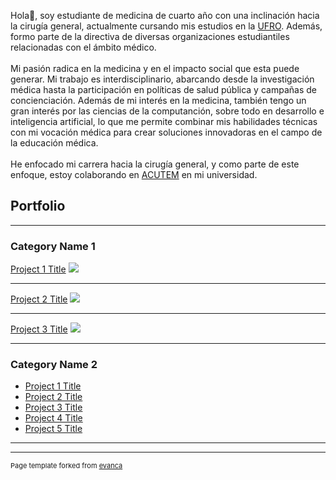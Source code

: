   Hola👋, soy estudiante de medicina de cuarto año con una 
  inclinación hacia la cirugía general, actualmente cursando 
  mis estudios en la <a href="https://www.ufro.cl">UFRO</a>. 
  Además, formo parte de la directiva de diversas organizaciones 
  estudiantiles relacionadas con el ámbito médico.
  <br><br>
  Mi pasión radica en la medicina y en el impacto social que esta 
  puede generar. Mi trabajo es interdisciplinario, abarcando desde 
  la investigación médica hasta la participación en políticas de salud 
  pública y campañas de concienciación. Además de mi interés en la medicina, 
  también tengo un gran interés por las ciencias de la computanción, sobre todo 
  en desarrollo e inteligencia artificial, lo que me permite combinar mis 
  habilidades técnicas con mi vocación médica para crear soluciones 
  innovadoras en el campo de la educación médica.
  <br><br>
  He enfocado mi carrera hacia la cirugía general, y como parte de 
  este enfoque, estoy colaborando en <a href="https://acutem.cl">ACUTEM</a> 
  en mi universidad.

## Portfolio

---

### Category Name 1 

[Project 1 Title](/sample_page)
<img src="images/dummy_thumbnail.jpg?raw=true"/>

---
[Project 2 Title](/pdf/sample_presentation.pdf)
<img src="images/dummy_thumbnail.jpg?raw=true"/>

---
[Project 3 Title](http://example.com/)
<img src="images/dummy_thumbnail.jpg?raw=true"/>

---

### Category Name 2

- [Project 1 Title](http://example.com/)
- [Project 2 Title](http://example.com/)
- [Project 3 Title](http://example.com/)
- [Project 4 Title](http://example.com/)
- [Project 5 Title](http://example.com/)

---




---
<p style="font-size:11px">Page template forked from <a href="https://github.com/evanca/quick-portfolio">evanca</a></p>
<!-- Remove above link if you don't want to attibute -->
